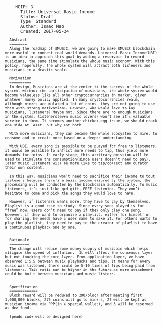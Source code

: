 <pre>    MCIP: 3
      Title: Universal Basic Income
      Status: Draft
      Type: Standard
      Author: Isaac Mao <isaac@musicoin.org>
      Created: 2017-05-24
</pre>

      Abstract
      ========
      Along the roadmap of $MUSIC, we are going to make $MUSIC blockchain more useful to connect real world demands. Universal Basic Income(UBI) is an idea to approach this goal by adding a reservoir to reward musicians, the same time stimulate the whole music economy. With this policy, hopefully, the whole system will attract both listeners and musicians in a drastic scale.

      Motivation
      ==========
      In design, Musicians are at the center to the success of the whole system. Without the participation of musicians, the whole system would become valueless like all other cryptocurrencies in market, given whatever money policy applied. In many cryptocurrencies realm, although miners accumulated a lot of coins, they are not going to use them with strong motivations. However, who would love to buy musicians, listeners? Maybe not. Since there are no enough musicians in the system, listeners(even music lovers) won’t see it’s valuable service to them. It becomes another chicken-egg issue, we should crack one side at least, but why not both.

      With more musicians, they can become the whole ecosystem to mine, to consume and to create more based on a deeper understanding.

      With UBI, every song is possible to be played for free to listeners, it would be possible to inflict more needs to tip, thus yield more demands for coins. In early stage, this arbitrary emission will be used to stimulate the consumption(since users doesn’t need to pay), later music listeners will be more like to tip/collect and curator their own content.

      In this way, musicians won’t need to sacrifice their income to tout listeners because there’s a basic income assured by the system, the processing will be conducted by the blockchain automatically. To music listeners, it’s just like god gift, FREE listening. They won’t hesitate to come and pick the songs they would love to have.

      However, if listeners wants more, they have to pay by themselves. Playlist is a good case to study. Since every song played is for “free” now, users don’t need to pay if they only play one song, however, if they want to organize a playlist, either for himself or for sharing, he needs have a user name to make it. For others wants to play the playlist, they need to pay to the creator of playlist to have a continuous playback one by one.


      Rationale
      =========
      The change will reduce some money supply of musicoin which helps mitigate the speed of inflation.  It will affect the consensus layer but not touching the core layer. From application layer, we have observed 1:5.5 between music playbacks and tips. It means for every music was listened, there could be 5-10 times of tips being paid from listeners. This ratio can be higher in the future as more attachment could be built between musicians and music listers.


      Specification
      =============
      Block reward will be reduced to 300/block after meeting first 1,000,000 blocks, 270 coins will go to miners, 27 will be kept as musician income via PPP(in a special wallet), and 3 will be reserved as dev fund.

      (peudo code will be designed here)
